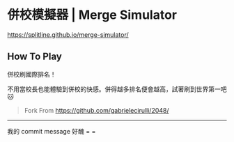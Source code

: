 # 併校模擬器 | Merge Simulator

https://splitline.github.io/merge-simulator/

## How To Play
併校刷國際排名！

不用當校長也能體驗到併校的快感。併得越多排名便會越高，試著刷到世界第一吧🐱

> Fork From https://github.com/gabrielecirulli/2048/

---

我的 commit message 好醜 = =
